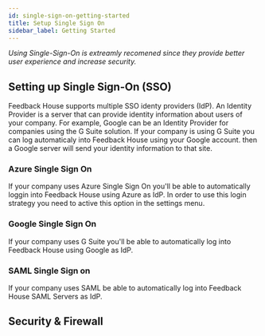 ```yaml
---
id: single-sign-on-getting-started
title: Setup Single Sign On
sidebar_label: Getting Started
---
```


*Using Single-Sign-On is extreamly recomened since they provide better user experience and increase security.*

## Setting up Single Sign-On (SSO)

Feedback House supports multiple SSO identy providers (IdP). An Identity Provider is a server that can provide identity information about users of your company. For example, Google can be an Identity Provider for companies using the G Suite solution. If your company is using G Suite you can log automaticaly into Feedback House using your Google account. then a Google server will send your identity information to that site.

### Azure Single Sign On

If your company uses Azure Single Sign On you'll be able to automatically loggin into Feedback House using Azure as IdP. In order to use this login strategy you need to active this option in the settings menu.

### Google Single Sign On

If your company uses G Suite you'll be able to automatically log into Feedback House using Google as IdP.

### SAML Single Sign on

If your company uses SAML be able to automatically log into Feedback House SAML Servers as IdP.

## Security & Firewall

